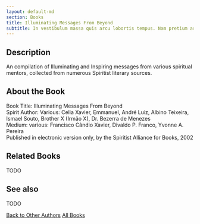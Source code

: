 ```yaml
---
layout: default-md
section: Books
title: Illuminating Messages From Beyond
subtitle: In vestibulum massa quis arcu lobortis tempus. Nam pretium arcu in odio vulputate luctus.
---
```


## Description
An compilation of Illuminating and Inspiring messages from various spiritual mentors, collected from numerous Spiritist literary sources.


## About the Book
Book Title:  Illuminating Messages From Beyond  
Spirit Author:  Various: Celia Xavier, Emmanuel, André Luiz, Albino Teixeira, Ismael Souto, Brother X (Irmão X), Dr. Bezerra de Menezes  
Medium:  various: Francisco Cândio Xavier, Divaldo P. Franco, Yvonne A. Pereira    
Published in electronic version only, by the Spiritist Alliance for Books, 2002  

## Related Books
TODO


## See also
TODO


<a href="/books/other-authors" class="button">Back to Other Authors</a>
<a href="/books" class="button">All Books</a>

